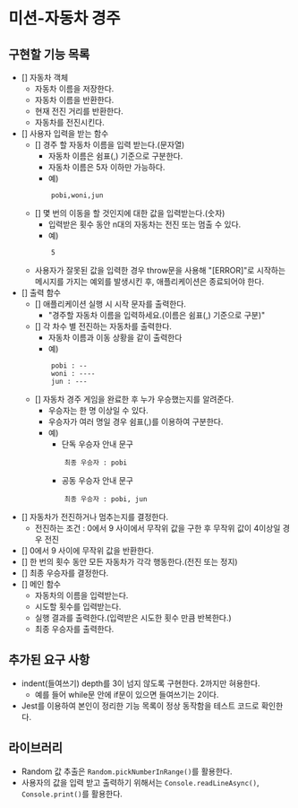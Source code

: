 # 미션-자동차 경주 

## 구현할 기능 목록
- [] 자동차 객체
    - 자동차 이름을 저장한다.
    - 자동차 이름을 반환한다.
    - 현재 전진 거리를 반환한다.
    - 자동차를 전진시킨다.
- [] 사용자 입력을 받는 함수
    - [] 경주 할 자동차 이름을 입력 받는다.(문자열)
        - 자동차 이름은 쉼표(,) 기준으로 구분한다.
        - 자동차 이름은 5자 이하만 가능하다.
        - 예) 
        ```
            pobi,woni,jun
        ```
    - [] 몇 번의 이동을 할 것인지에 대한 값을 입력받는다.(숫자)
        - 입력받은 횟수 동안 n대의 자동차는 전진 또는 멈출 수 있다.
        - 예)
        ```
            5
        ```
    - 사용자가 잘못된 값을 입력한 경우 throw문을 사용해 "[ERROR]"로 시작하는 메시지를 가지는 예외를 발생시킨 후, 애플리케이션은 종료되어야 한다.
- [] 출력 함수
    - [] 애플리케이션 실행 시 시작 문자를 출력한다.
        - "경주할 자동차 이름을 입력하세요.(이름은 쉼표(,) 기준으로 구분)"
    - [] 각 차수 별 전진하는 자동차를 출력한다.
        - 자동차 이름과 이동 상황을 같이 출력한다
        - 예)
        ```
            pobi : --
            woni : ----
            jun : ---
        ```
    - [] 자동차 경주 게임을 완료한 후 누가 우승했는지를 알려준다.
        - 우승자는 한 명 이상일 수 있다.
        - 우승자가 여러 명일 경우 쉼표(,)를 이용하여 구분한다.
        - 예)
            - 단독 우승자 안내 문구
            ```
                최종 우승자 : pobi
            ```
            - 공동 우승자 안내 문구
            ```
                최종 우승자 : pobi, jun
            ```
- [] 자동차가 전진하거나 멈추는지를 결정한다.
    - 전진하는 조건 : 0에서 9 사이에서 무작위 값을 구한 후 무작위 값이 4이상일 경우 전진
- [] 0에서 9 사이에 무작위 값을 반환한다.
- [] 한 번의 횟수 동안 모든 자동차가 각각 행동한다.(전진 또는 정지)
- [] 최종 우승자를 결정한다.
- [] 메인 함수
    - 자동차의 이름을 입력받는다.
    - 시도할 횟수를 입력받는다.
    - 실행 결과를 출력한다.(입력받은 시도한 횟수 만큼 반복한다.)
    - 최종 우승자를 출력한다.

## 추가된 요구 사항
- indent(들여쓰기) depth를 3이 넘지 않도록 구현한다. 2까지만 혀용한다.
    - 예를 들어 while문 안에 if문이 있으면 들여쓰기는 2이다.
- Jest를 이용하여 본인이 정리한 기능 목록이 정상 동작함을 테스트 코드로 확인한다.

## 라이브러리
- Random 값 추출은 `Random.pickNumberInRange()`를 활용한다.
- 사용자의 값을 입력 받고 출력하기 위해서는 `Console.readLineAsync()`, `Console.print()`를 활용한다.